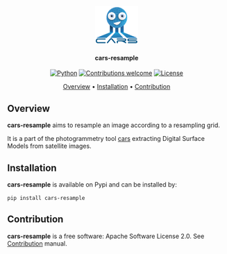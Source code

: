 <div align="center">
  <a href="https://github.com/CNES/cars"><img src="https://raw.githubusercontent.com/CNES/cars-resample/master/docs/images/picto_transparent.png" alt="CARS" title="CARS"  width="20%"></a>

<h4>cars-resample</h4>

[![Python](https://img.shields.io/badge/python-v3.8+-blue.svg)](https://www.python.org/downloads/release/python-380/)
[![Contributions welcome](https://img.shields.io/badge/contributions-welcome-orange.svg)](CONTRIBUTING.md)
[![License](https://img.shields.io/badge/License-Apache%202.0-blue.svg)](https://opensource.org/licenses/Apache-2.0/)

<p>
  <a href="#overview">Overview</a> •
  <a href="#installation">Installation</a> •
  <a href="#contribution">Contribution</a>
</p>
</div>

## Overview

**cars-resample** aims to resample an image according to a resampling grid.

It is a part of the  photogrammetry tool [cars](https://github.com/cnes/cars) extracting Digital Surface Models from satellite images.

## Installation
**cars-resample** is available on Pypi and can be installed by:
```
pip install cars-resample
```

## Contribution
**cars-resample** is a free software: Apache Software License 2.0. See [Contribution](./CONTRIBUTING.md) manual.